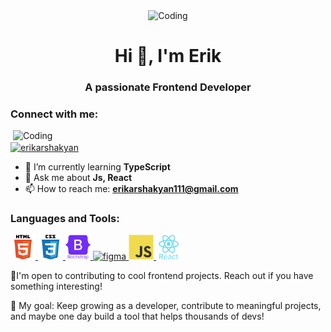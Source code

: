 <div align="center">
<img  alt="Coding" width="500" src="https://static.tildacdn.biz/tild3930-6134-4666-b963-386462303334/programmer_1.gif"></img>
</div>
<div>
  <h1 align="center">Hi 👋, I'm Erik</h1>
<h3 align="center">A passionate Frontend Developer</h3>

<h3 align="left">Connect with me:</h3>
<p align="left">
  <img align="right" alt="Coding" width="500" src="https://camo.githubusercontent.com/24c6287be76c155a12345cb131d1379589070ec28c94088f4582f19d3a1865e9/68747470733a2f2f6d69726f2e6d656469756d2e636f6d2f76322f726573697a653a6669743a313237322f312a5a53566d57476363317765454e6230536861775778772e676966"></img>

<a href="https://www.linkedin.com/in/erikarshakyan/" target="blank"><img align="center" src="https://raw.githubusercontent.com/rahuldkjain/github-profile-readme-generator/master/src/images/icons/Social/linked-in-alt.svg" alt="erikarshakyan" height="30" width="40" /></a>
</p>

- 🌱 I’m currently learning **TypeScript**
- 💬 Ask me about **Js, React**
- 📫 How to reach me: **erikarshakyan111@gmail.com**

<h3 align="left">Languages and Tools:</h3>
<p align="left">
  <a href="https://www.w3.org/html/" target="_blank" rel="noreferrer">
    <img src="https://raw.githubusercontent.com/devicons/devicon/master/icons/html5/html5-original-wordmark.svg" alt="html5" width="40" height="40"/>
  </a>
  <a href="https://www.w3schools.com/css/" target="_blank" rel="noreferrer">
    <img src="https://raw.githubusercontent.com/devicons/devicon/master/icons/css3/css3-original-wordmark.svg" alt="css3" width="40" height="40"/>
  </a>
    <a href="https://getbootstrap.com" target="_blank" rel="noreferrer">
    <img src="https://raw.githubusercontent.com/devicons/devicon/master/icons/bootstrap/bootstrap-plain-wordmark.svg" alt="bootstrap" width="40" height="40"/>
  </a>
  <a href="https://www.figma.com/" target="_blank" rel="noreferrer">
    <img src="https://www.vectorlogo.zone/logos/figma/figma-icon.svg" alt="figma" width="40" height="40"/>
  </a>
    <a href="https://developer.mozilla.org/en-US/docs/Web/JavaScript" target="_blank" rel="noreferrer">
    <img src="https://raw.githubusercontent.com/devicons/devicon/master/icons/javascript/javascript-original.svg" alt="javascript" width="40" height="40"/>
  </a>
  <a href="https://reactjs.org/" target="_blank" rel="noreferrer">
    <img src="https://raw.githubusercontent.com/devicons/devicon/master/icons/react/react-original-wordmark.svg" alt="react" width="40" height="40"/>
  </a>
</p>
<p>🤝I'm open to contributing to cool frontend projects. Reach out if you have something interesting!</p>
<p>🎯 My goal: Keep growing as a developer, contribute to meaningful projects, and maybe one day build a tool that helps thousands of devs!</p>

</div>
